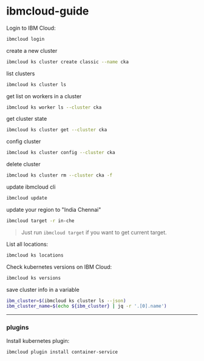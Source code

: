 # ibmcloud-guide

Login to IBM Cloud:
```bash
ibmcloud login
```

create a new cluster
```bash
ibmcloud ks cluster create classic --name cka
```

list clusters
```bash
ibmcloud ks cluster ls
```

get list on workers in a cluster
```bash
ibmcloud ks worker ls --cluster cka
```

get cluster state
```bash
ibmcloud ks cluster get --cluster cka
```

config cluster
```bash
ibmcloud ks cluster config --cluster cka
```

delete cluster
```bash
ibmcloud ks cluster rm --cluster cka -f
```

update ibmcloud cli
```bash
ibmcloud update
```

update your region to "India Chennai"
```bash
ibmcloud target -r in-che
```
> Just run `ibmcloud target` if you want to get current target.

List all locations:
```bash
ibmcloud ks locations
```

Check kubernetes versions on IBM Cloud:
```bash
ibmcloud ks versions
```

save cluster info in a variable
```bash
ibm_cluster=$(ibmcloud ks cluster ls --json)
ibm_cluster_name=$(echo ${ibm_cluster} | jq -r '.[0].name')
```
---

### plugins

Install kubernetes plugin:
```bash
ibmcloud plugin install container-service
```

